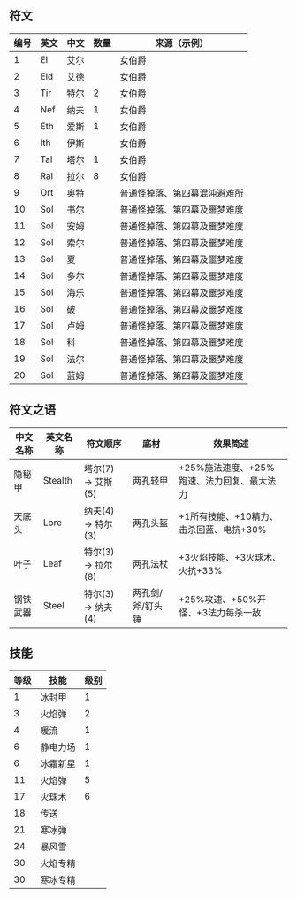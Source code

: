## 符文  
| 编号 | 英文 | 中文 | 数量 | 来源（示例）                 |
|------|------|------|------|------------------------------|
| 1    | El   | 艾尔 |      | 女伯爵                       |
| 2    | Eld  | 艾德 |      | 女伯爵                       |
| 3    | Tir  | 特尔 | 2    | 女伯爵                       |
| 4    | Nef  | 纳夫 | 1    | 女伯爵                       |
| 5    | Eth  | 爱斯 | 1    | 女伯爵                       |
| 6    | Ith  | 伊斯 |      | 女伯爵                       |
| 7    | Tal  | 塔尔 | 1    | 女伯爵                       |
| 8    | Ral  | 拉尔 | 8    | 女伯爵                       |
| 9    | Ort  | 奥特 |      | 普通怪掉落、第四幕混沌避难所 |
| 10   | Sol  | 书尔 |      | 普通怪掉落、第四幕及噩梦难度 |
| 11   | Sol  | 安姆 |      | 普通怪掉落、第四幕及噩梦难度 |
| 12   | Sol  |  索尔|      | 普通怪掉落、第四幕及噩梦难度 |
| 13   | Sol  | 夏 |      | 普通怪掉落、第四幕及噩梦难度 |
| 14   | Sol  | 多尔 |      | 普通怪掉落、第四幕及噩梦难度 |
| 15   | Sol  | 海乐 |      | 普通怪掉落、第四幕及噩梦难度 |
| 16   | Sol  | 破 |      | 普通怪掉落、第四幕及噩梦难度 |
| 17   | Sol  | 卢姆 |      | 普通怪掉落、第四幕及噩梦难度 |
| 18   | Sol  | 科 |      | 普通怪掉落、第四幕及噩梦难度 |
| 19   | Sol  | 法尔 |      | 普通怪掉落、第四幕及噩梦难度 |
| 20   | Sol  | 蓝姆 |      | 普通怪掉落、第四幕及噩梦难度 |



## 符文之语
| 中文名称 | 英文名称 | 符文顺序          | 底材             | 效果简述                                   |
|----------|----------|-------------------|------------------|--------------------------------------------|
| 隐秘甲   | Stealth  | 塔尔(7) → 艾斯(5) | 两孔轻甲         | +25%施法速度、+25%跑速、法力回复、最大法力 |
| 天底头   | Lore     | 纳夫(4) → 特尔(3) | 两孔头盔         | +1所有技能、+10精力、击杀回蓝、电抗+30%    |
| 叶子     | Leaf     | 特尔(3) → 拉尔(8) | 两孔法杖         | +3火焰技能、+3火球术、火抗+33%             |
| 钢铁武器 | Steel    | 特尔(3) → 纳夫(4) | 两孔剑/斧/钉头锤 | +25%攻速、+50%开怪、+3法力每杀一敌         |


## 技能  
| 等级 | 技能     | 级别 |
|------|----------|------|
| 1    | 冰封甲   | 1    |
| 3    | 火焰弹   | 2    |
| 4    | 暖流     | 1    |
| 6    | 静电力场 | 1    |
| 6    | 冰霜新星 | 1    |
| 11   | 火焰弹   | 5    |
| 17   | 火球术   | 6    |
|18|传送||
|21|寒冰弹|
|24|暴风雪|
|30|火焰专精|
|30|寒冰专精|

